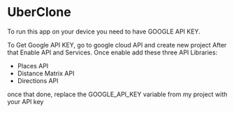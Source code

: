# UberClone

To run this app on your device you need to have GOOGLE API KEY. 

To Get Google API KEY, go to google cloud API and create new project
After that Enable API and Services. Once enable add these three API Libraries:
- Places API
- Distance Matrix API
- Directions API

once that done, replace the GOOGLE_API_KEY variable from my project with your API key

